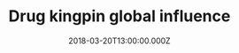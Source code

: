 ---
bylines: "Martin Banks"
capi: ""
date: "2018-03-20T13:00:00.000Z"
description: ""
preview: ""
slug: "drug-kingpin-global-influence"
tech: "d3, vanilla js"
thumb: ""
title: "Drug kingpin global influence"
---